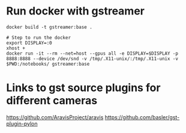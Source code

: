 

# Run docker with gstreamer

```bahs
docker build -t gstreamer:base .
```

```
# Step to run the docker
export DISPLAY=:0
xhost +
docker run -it --rm --net=host --gpus all -e DISPLAY=$DISPLAY -p 8888:8888 --device /dev/snd -v /tmp/.X11-unix/:/tmp/.X11-unix -v $PWD:/notebooks/ gstreamer:base
```

# Links to gst source plugins for different cameras

https://github.com/AravisProject/aravis
https://github.com/basler/gst-plugin-pylon
